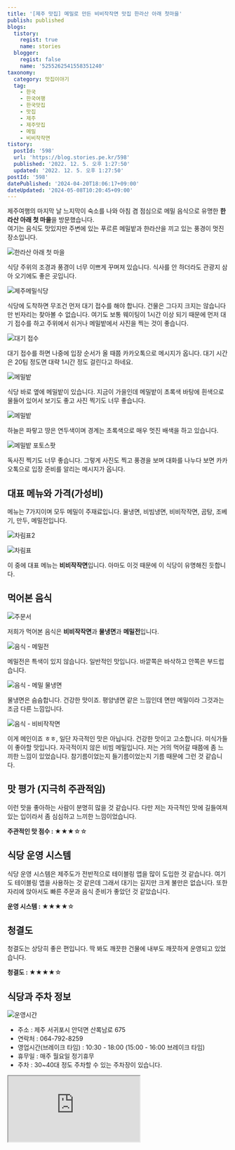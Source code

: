 ```yaml
---
title: '[제주 맛집] 메밀로 만든 비비작작면 맛집 한라산 아래 첫마을'
publish: published
blogs:
  tistory:
    regist: true
    name: stories
  blogger:
    regist: false
    name: '5255262541558351240'
taxonomy:
  category: 맛집이야기
  tag:
    - 한국
    - 한국여행
    - 한국맛집
    - 맛집
    - 제주
    - 제주맛집
    - 메밀
    - 비비작작면
tistory:
  postId: '598'
  url: 'https://blog.stories.pe.kr/598'
  published: '2022. 12. 5. 오후 1:27:50'
  updated: '2022. 12. 5. 오후 1:27:50'
postId: '598'
datePublished: '2024-04-20T18:06:17+09:00'
dateUpdated: '2024-05-08T10:20:45+09:00'
---
```


제주여행의 마지막 날 느지막이 숙소를 나와 아침 겸 점심으로 메밀 음식으로 유명한 **한라산 아래 첫 마을**을 방문했습니다.  
여기는 음식도 맛있지만 주변에 있는 푸르른 메밀밭과 한라산을 끼고 있는 풍경이 멋진 장소입니다.

![한라산 아래 첫 마을](./images/njo2_20220916_111247-01.jpeg)

식당 주위의 조경과 풍경이 너무 이쁘게 꾸며져 있습니다. 식사를 안 하더라도 관광지 삼아 오기에도 좋은 곳입니다.

![제주메밀식당](./images/njo2_20220916_111314-01.jpeg)

식당에 도착하면 무조건 먼저 대기 접수를 해야 합니다. 건물은 그다지 크지는 않습니다만 빈자리는 찾아볼 수 없습니다. 여기도 보통 웨이팅이 1시간 이상 되기 때문에 먼저 대기 접수를 하고 주위에서 쉬거나 메밀밭에서 사진을 찍는 것이 좋습니다.

![대기 접수](./images/njo2_20220916_111429-01.jpeg)

대기 접수를 하면 나중에 입장 순서가 올 때쯤 카카오톡으로 메시지가 옵니다. 대기 시간은 20팀 정도면 대략 1시간 정도 걸린다고 하네요.

![메밀밭](./images/njo2_20220916_110732-01.jpeg)

식당 바로 옆에 메밀밭이 있습니다. 지금이 가을인데 메밀밭이 초록색 바탕에 흰색으로 물들어 있어서 보기도 좋고 사진 찍기도 너무 좋습니다.

![메밀밭](./images/njo2_20220916_112305-01.jpeg)

하늘은 파랗고 땅은 연두색이며 경계는 초록색으로 매우 멋진 배색을 하고 있습니다.

![메밀밭 포토스팟](./images/njo2_20220916_110901-01.jpeg)

독사진 찍기도 너무 좋습니다. 그렇게 사진도 찍고 풍경을 보며 대화를 나누다 보면 카카오톡으로 입장 준비를 알리는 메시지가 옵니다.

## 대표 메뉴와 가격(가성비)

메뉴는 7가지이며 모두 메밀이 주재료입니다. 물냉면, 비빔냉면, 비비작작면, 곰탕, 조베기, 만두, 메밀전입니다.

![차림표2](./images/njo2_20220916_115429-01.jpeg)

![차림표](./images/njo2_20220916_111621-01.jpeg)

이 중에 대표 메뉴는 **비비작작면**입니다. 아마도 이것 때문에 이 식당이 유명해진 듯합니다.

## 먹어본 음식

![주문서](./images/njo2_20220916_115848-01.jpeg)

저희가 먹어본 음식은 **비비작작면**과 **물냉면**과 **메밀전**입니다.

![음식 - 메밀전](./images/njo2_20220916_120022-01.jpeg)

메밀전은 특색이 있지 않습니다. 일반적인 맛입니다. 바깥쪽은 바삭하고 안쪽은 부드럽습니다.

![음식 - 메밀 물냉면](./images/njo2_20220916_120150-01.jpeg)

물냉면은 슴슴합니다. 건강한 맛이죠. 평양냉면 같은 느낌인데 면만 메밀이라 그것과는 조금 다른 느낌입니다.

![음식 - 비비작작면](./images/njo2_20220916_120421-01.jpeg)

이게 메인이죠 ㅎㅎ, 일단 자극적인 맛은 아닙니다. 건강한 맛이고 고소합니다. 미식가들이 좋아할 맛입니다. 자극적이지 않은 비빔 메밀입니다. 저는 거의 먹어갈 때쯤에 좀 느끼한 느낌이 있었습니다. 참기름이었는지 들기름이었는지 기름 때문에 그런 것 같습니다.

## 맛 평가 (지극히 주관적임)

이런 맛을 좋아하는 사람이 분명히 많을 것 같습니다. 다만 저는 자극적인 맛에 길들여져있는 입이라서 좀 심심하고 느끼한 느낌이었습니다.

<div class='alert alert-info'>
<b>주관적인 맛 점수 : </b> ★★★☆☆
</div>

## 식당 운영 시스템

식당 운영 시스템은 제주도가 전반적으로 테이블링 앱을 많이 도입한 것 같습니다. 여기도 테이블링 앱을 사용하는 것 같은데 그래서 대기는 길지만 크게 불만은 없습니다. 또한 자리에 앉아서도 빠른 주문과 음식 준비가 좋았던 것 같았습니다.

<div class='alert alert-info'>
<b>운영 시스템 : </b> ★★★★☆
</div>

## 청결도

청결도는 상당히 좋은 편입니다. 딱 봐도 깨끗한 건물에 내부도 깨끗하게 운영되고 있었습니다.

<div class='alert alert-info'>
<b>청결도 : </b> ★★★★☆
</div>

## 식당과 주차 정보

![운영시간](./images/njo2_20220916_111342-01.jpeg)

- 주소 : 제주 서귀포시 안덕면 산록남로 675
- 연락처 : 064-792-8259
- 영업시간(브레이크 타임) : 10:30 - 18:00 (15:00 - 16:00 브레이크 타임)
- 휴무일 : 매주 월요일 정기휴무
- 주차 : 30~40대 정도 주차할 수 있는 주차장이 있습니다.

<div class='embed-responsive embed-responsive-16by9'>
<iframe src='https://www.google.com/maps/embed?pb=!1m18!1m12!1m3!1d1666.8230345870447!2d126.37837051793149!3d33.328067288588805!2m3!1f0!2f0!3f0!3m2!1i1024!2i768!4f13.1!3m3!1m2!1s0x350c5999647704d1%3A0x4af17a1b54626760!2z7ZWc65287IKw7JWE656Y7LKr66eI7J2E!5e0!3m2!1sko!2skr!4v1670081125304!5m2!1sko!2skr' class='embed-responsive-item' allowfullscreen></iframe>
</div>
